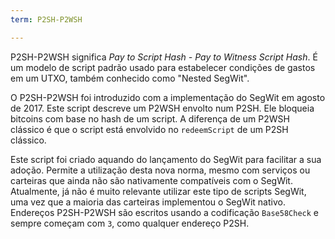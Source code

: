 ```yaml
---
term: P2SH-P2WSH

---
```

P2SH-P2WSH significa *Pay to Script Hash - Pay to Witness Script Hash*. É um modelo de script padrão usado para estabelecer condições de gastos em um UTXO, também conhecido como "Nested SegWit".

O P2SH-P2WSH foi introduzido com a implementação do SegWit em agosto de 2017. Este script descreve um P2WSH envolto num P2SH. Ele bloqueia bitcoins com base no hash de um script. A diferença de um P2WSH clássico é que o script está envolvido no `redeemScript` de um P2SH clássico.

Este script foi criado aquando do lançamento do SegWit para facilitar a sua adoção. Permite a utilização desta nova norma, mesmo com serviços ou carteiras que ainda não são nativamente compatíveis com o SegWit. Atualmente, já não é muito relevante utilizar este tipo de scripts SegWit, uma vez que a maioria das carteiras implementou o SegWit nativo. Endereços P2SH-P2WSH são escritos usando a codificação `Base58Check` e sempre começam com `3`, como qualquer endereço P2SH.